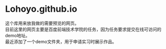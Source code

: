 # Lohoyo.github.io
这个库用来放我做的需要预览的网页。<br>
目前这里的网页主要是百度前端技术学院的任务，因为任务要求提交在线可访问的demo地址。<br>
最近添加了一个demo文件夹，用于申请实习时展示作品。
